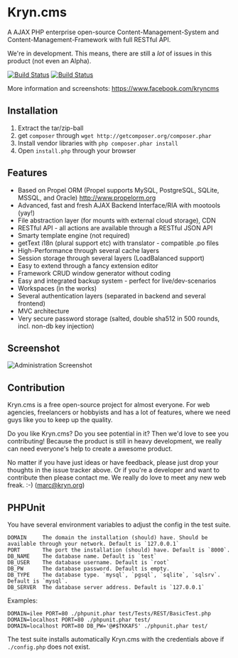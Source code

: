 Kryn.cms
========

A AJAX PHP enterprise open-source Content-Management-System and Content-Management-Framework with full RESTful API.

We're in development. This means, there are still a _lot_ of issues in this product (not even an Alpha).

[![Build Status](https://drone.io/marcj/Kryn.cms/status.png)](https://drone.io/marcj/Kryn.cms/latest)
[![Build Status](https://travis-ci.org/KrynLabs/Kryn.cms.png?branch=propel1.6)](https://travis-ci.org/KrynLabs/Kryn.cms)


More information and screenshots:
https://www.facebook.com/kryncms


Installation
------------

1. Extract the tar/zip-ball
2. get `composer` through `wget http://getcomposer.org/composer.phar`
3. Install vendor libraries with `php composer.phar install`
4. Open `install.php` through your browser


Features
--------

 - Based on Propel ORM (Propel supports MySQL, PostgreSQL, SQLite, MSSQL, and Oracle) http://www.propelorm.org
 - Advanced, fast and fresh AJAX Backend Interface/RIA with mootools (yay!)
 - File abstraction layer (for mounts with external cloud storage), CDN
 - RESTful API - all actions are available through a RESTful JSON API
 - Smarty template engine (not required)
 - getText i18n (plural support etc) with translator - compatible .po files
 - High-Performance through several cache layers
 - Session storage through several layers (LoadBalanced support)
 - Easy to extend through a fancy extension editor
 - Framework CRUD window generator without coding
 - Easy and integrated backup system - perfect for live/dev-scenarios
 - Workspaces (in the works)
 - Several authentication layers (separated in backend and several frontend)
 - MVC architecture
 - Very secure password storage (salted, double sha512 in 500 rounds, incl. non-db key injection)

Screenshot
----------

![Administration Screenshot](https://raw.github.com/KrynLabs/Kryn.cms/propel1.6/docu/images/admin-browser-screenshot.png)


Contribution
------------

Kryn.cms is a free open-source project for almost everyone. For web agencies, freelancers or hobbyists and has
a lot of features, where we need guys like you to keep up the quality.

Do you like Kryn.cms? Do you see potential in it? Then we'd love to see you contributing!
Because the product is still in heavy development, we really can need everyone's help to create a awesome product.

No matter if you have just ideas or have feedback, please just drop your thoughts in the issue tracker above.
Or if you're a developer and want to contribute then please contact me. We really do love to meet any new
web freak. :-) (marc@kryn.org)


PHPUnit
--------


 You have several environment variables to adjust the config in the test suite.

    DOMAIN     The domain the installation (should) have. Should be available through your network. Default is `127.0.0.1`
    PORT       The port the installation (should) have. Default is `8000`.
    DB_NAME    The database name. Default is `test`
    DB_USER    The database username. Default is `root`
    DB_PW      The database password. Default is empty.
    DB_TYPE    The database type. `mysql`, `pgsql`, `sqlite`, `sqlsrv`. Default is `mysql`.
    DB_SERVER  The database server address. Default is `127.0.0.1`

Examples:

    DOMAIN=ilee PORT=80 ./phpunit.phar test/Tests/REST/BasicTest.php
    DOMAIN=localhost PORT=80 ./phpunit.phar test/
    DOMAIN=localhost PORT=80 DB_PW='@#$TKKAFS' ./phpunit.phar test/

The test suite installs automatically Kryn.cms with the credentials above if `./config.php` does not exist.
